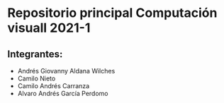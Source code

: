 # Repositorio principal Computación visuall 2021-1

## Integrantes:
* Andrés Giovanny Aldana Wilches
* Camilo Nieto
* Camilo Andrés Carranza
* Alvaro Andrés García Perdomo
